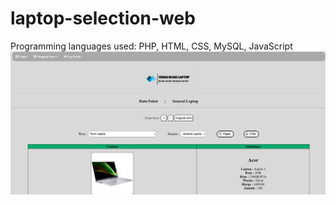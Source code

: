 # laptop-selection-web
Programming languages ​​used: PHP, HTML, CSS, MySQL, JavaScript <br>
![image](https://github.com/teckann/laptop-selection-web/blob/main/gambar/index.png)
